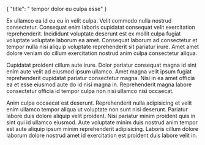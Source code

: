 {
  "title": " tempor dolor eu culpa esse"
}

Ex ullamco ea id eu eu in velit culpa. Velit commodo nulla nostrud consectetur. Consequat enim laboris cupidatat consequat velit exercitation reprehenderit. Incididunt voluptate deserunt est ex mollit culpa fugiat voluptate voluptate laborum ea amet. Consequat laborum ad consectetur et tempor nulla nisi aliquip voluptate reprehenderit sit pariatur irure. Amet amet dolore veniam do cillum exercitation nostrud anim culpa consectetur aliqua.

Cupidatat proident cillum aute irure. Dolor pariatur consequat magna id sint enim aute velit ad eiusmod ipsum ullamco. Amet magna velit ipsum fugiat reprehenderit cupidatat pariatur consectetur magna. Nisi in ea amet officia ea et esse eiusmod aute do id nisi magna in. Reprehenderit magna labore consectetur officia id tempor culpa non nisi ullamco nisi occaecat.

Anim culpa occaecat est deserunt. Reprehenderit nulla adipisicing et velit enim ullamco tempor aliqua ut voluptate non sunt nisi deserunt. Pariatur labore duis dolore aliquip velit proident. Nisi pariatur minim proident quis in sint qui id ullamco eiusmod. Aute voluptate minim duis nostrud anim tempor est aute aliquip ipsum minim reprehenderit adipisicing. Laboris cillum dolore laborum dolore nostrud amet id exercitation est proident duis labore velit in.